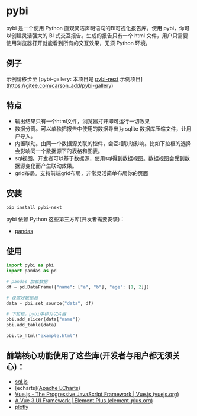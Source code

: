 # pybi

pybi 是一个使用 Python 直观简洁声明语句的BI可视化报告库。使用 pybi，你可以创建灵活强大的 BI 式交互报告。生成的报告只有一个 html 文件，用户只需要使用浏览器打开就能看到所有的交互效果，无须 Python 环境。



## 例子

示例请移步至 [pybi-gallery: 本项目是 [pybi-next](https://gitee.com/carson_add/pybi-next) 示例项目](https://gitee.com/carson_add/pybi-gallery)






## 特点

- 输出结果只有一个html文件，浏览器打开即可运行一切效果
- 数据分离。可以单独把报告中使用的数据导出为 sqlite 数据库压缩文件，让用户导入。
- 内置联动。由同一个数据源关联的控件，会互相联动影响。比如下拉框的选择会影响同一个数据源下的表格和图表。
- sql视图。开发者可以基于数据源，使用sql得到数据视图。数据视图会受到数据源变化而产生联动效果。
- grid布局。支持前端grid布局，非常灵活简单布局你的页面



## 安装

```
pip install pybi-next
```



pybi 依赖 Python 这些第三方库(开发者需要安装)：

- [pandas](https://pandas.pydata.org/)


## 使用
```python
import pybi as pbi
import pandas as pd

# pandas 加载数据
df = pd.DataFrame({"name": ["a", "b"], "age": [1, 2]})

# 设置好数据源
data = pbi.set_source("data", df)

# 下拉框，pybi中称为切片器
pbi.add_slicer(data["name"])
pbi.add_table(data)

pbi.to_html("example.html")
```


## 前端核心功能使用了这些库(开发者与用户都无须关心)：
- [sql.js]([sql.js](https://github.com/sql-js/sql.js/))
- [echarts]([Apache ECharts](https://echarts.apache.org/zh/index.html))
- [Vue.js - The Progressive JavaScript Framework | Vue.js (vuejs.org)](https://vuejs.org/)
- [A Vue 3 UI Framework | Element Plus (element-plus.org)](https://element-plus.org/zh-CN/)
- [plotly](https://plotly.com/javascript/)



